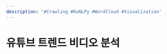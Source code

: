 ```yaml
---
description: '#Crawling #KoNLPy #WordCloud #Visualization'
---
```


# 유튜브 트렌드 비디오 분석

<figure><img src="../../../.gitbook/assets/유튜브 트렌드 비디오 분석_페이지_01.jpg" alt=""><figcaption></figcaption></figure>

<figure><img src="../../../.gitbook/assets/유튜브 트렌드 비디오 분석_페이지_02.jpg" alt=""><figcaption></figcaption></figure>

<figure><img src="../../../.gitbook/assets/유튜브 트렌드 비디오 분석_페이지_03.jpg" alt=""><figcaption></figcaption></figure>

<figure><img src="../../../.gitbook/assets/유튜브 트렌드 비디오 분석_페이지_04.jpg" alt=""><figcaption></figcaption></figure>

<figure><img src="../../../.gitbook/assets/유튜브 트렌드 비디오 분석_페이지_05.jpg" alt=""><figcaption></figcaption></figure>

<figure><img src="../../../.gitbook/assets/유튜브 트렌드 비디오 분석_페이지_06.jpg" alt=""><figcaption></figcaption></figure>

<figure><img src="../../../.gitbook/assets/유튜브 트렌드 비디오 분석_페이지_07.jpg" alt=""><figcaption></figcaption></figure>

<figure><img src="../../../.gitbook/assets/유튜브 트렌드 비디오 분석_페이지_08.jpg" alt=""><figcaption></figcaption></figure>

<figure><img src="../../../.gitbook/assets/유튜브 트렌드 비디오 분석_페이지_09.jpg" alt=""><figcaption></figcaption></figure>

<figure><img src="../../../.gitbook/assets/유튜브 트렌드 비디오 분석_페이지_10.jpg" alt=""><figcaption></figcaption></figure>

<figure><img src="../../../.gitbook/assets/유튜브 트렌드 비디오 분석_페이지_11.jpg" alt=""><figcaption></figcaption></figure>

<figure><img src="../../../.gitbook/assets/유튜브 트렌드 비디오 분석_페이지_12.jpg" alt=""><figcaption></figcaption></figure>

<figure><img src="../../../.gitbook/assets/유튜브 트렌드 비디오 분석_페이지_13.jpg" alt=""><figcaption></figcaption></figure>

<figure><img src="../../../.gitbook/assets/유튜브 트렌드 비디오 분석_페이지_14.jpg" alt=""><figcaption></figcaption></figure>

<figure><img src="../../../.gitbook/assets/유튜브 트렌드 비디오 분석_페이지_15.jpg" alt=""><figcaption></figcaption></figure>

<figure><img src="../../../.gitbook/assets/유튜브 트렌드 비디오 분석_페이지_16.jpg" alt=""><figcaption></figcaption></figure>

<figure><img src="../../../.gitbook/assets/유튜브 트렌드 비디오 분석_페이지_17.jpg" alt=""><figcaption></figcaption></figure>

<figure><img src="../../../.gitbook/assets/유튜브 트렌드 비디오 분석_페이지_18.jpg" alt=""><figcaption></figcaption></figure>

<figure><img src="../../../.gitbook/assets/유튜브 트렌드 비디오 분석_페이지_19.jpg" alt=""><figcaption></figcaption></figure>

<figure><img src="../../../.gitbook/assets/유튜브 트렌드 비디오 분석_페이지_20.jpg" alt=""><figcaption></figcaption></figure>

<figure><img src="../../../.gitbook/assets/유튜브 트렌드 비디오 분석_페이지_21.jpg" alt=""><figcaption></figcaption></figure>

<figure><img src="../../../.gitbook/assets/유튜브 트렌드 비디오 분석_페이지_22.jpg" alt=""><figcaption></figcaption></figure>

<figure><img src="../../../.gitbook/assets/유튜브 트렌드 비디오 분석_페이지_23.jpg" alt=""><figcaption></figcaption></figure>

<figure><img src="../../../.gitbook/assets/유튜브 트렌드 비디오 분석_페이지_24.jpg" alt=""><figcaption></figcaption></figure>

<figure><img src="../../../.gitbook/assets/유튜브 트렌드 비디오 분석_페이지_25.jpg" alt=""><figcaption></figcaption></figure>
